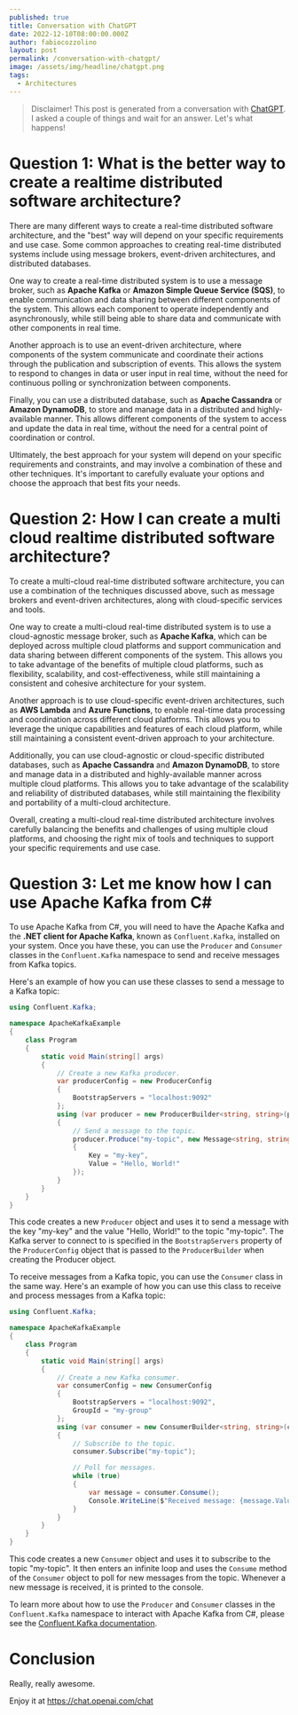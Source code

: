 ```yaml
---
published: true
title: Conversation with ChatGPT
date: 2022-12-10T08:00:00.000Z
author: fabiocozzolino
layout: post
permalink: /conversation-with-chatgpt/
image: /assets/img/headline/chatgpt.png
tags:
  - Architectures
---
```

> Disclaimer! This post is generated from a conversation with [ChatGPT](https://openai.com/blog/chatgpt/). I asked a couple of things and wait for an answer. Let's what happens!

# Question 1: What is the better way to create a realtime distributed software architecture?
There are many different ways to create a real-time distributed software architecture, and the "best" way will depend on your specific requirements and use case. Some common approaches to creating real-time distributed systems include using message brokers, event-driven architectures, and distributed databases.

One way to create a real-time distributed system is to use a message broker, such as **Apache Kafka** or **Amazon Simple Queue Service (SQS)**, to enable communication and data sharing between different components of the system. This allows each component to operate independently and asynchronously, while still being able to share data and communicate with other components in real time.

Another approach is to use an event-driven architecture, where components of the system communicate and coordinate their actions through the publication and subscription of events. This allows the system to respond to changes in data or user input in real time, without the need for continuous polling or synchronization between components.

Finally, you can use a distributed database, such as **Apache Cassandra** or **Amazon DynamoDB**, to store and manage data in a distributed and highly-available manner. This allows different components of the system to access and update the data in real time, without the need for a central point of coordination or control.

Ultimately, the best approach for your system will depend on your specific requirements and constraints, and may involve a combination of these and other techniques. It's important to carefully evaluate your options and choose the approach that best fits your needs.

# Question 2: How I can create a multi cloud realtime distributed software architecture?
To create a multi-cloud real-time distributed software architecture, you can use a combination of the techniques discussed above, such as message brokers and event-driven architectures, along with cloud-specific services and tools.

One way to create a multi-cloud real-time distributed system is to use a cloud-agnostic message broker, such as **Apache Kafka**, which can be deployed across multiple cloud platforms and support communication and data sharing between different components of the system. This allows you to take advantage of the benefits of multiple cloud platforms, such as flexibility, scalability, and cost-effectiveness, while still maintaining a consistent and cohesive architecture for your system.

Another approach is to use cloud-specific event-driven architectures, such as **AWS Lambda** and **Azure Functions**, to enable real-time data processing and coordination across different cloud platforms. This allows you to leverage the unique capabilities and features of each cloud platform, while still maintaining a consistent event-driven approach to your architecture.

Additionally, you can use cloud-agnostic or cloud-specific distributed databases, such as **Apache Cassandra** and **Amazon DynamoDB**, to store and manage data in a distributed and highly-available manner across multiple cloud platforms. This allows you to take advantage of the scalability and reliability of distributed databases, while still maintaining the flexibility and portability of a multi-cloud architecture.

Overall, creating a multi-cloud real-time distributed architecture involves carefully balancing the benefits and challenges of using multiple cloud platforms, and choosing the right mix of tools and techniques to support your specific requirements and use case.

# Question 3: Let me know how I can use Apache Kafka from C#
To use Apache Kafka from C#, you will need to have the Apache Kafka and the **.NET client for Apache Kafka**, known as ```Confluent.Kafka```, installed on your system. Once you have these, you can use the ```Producer``` and ```Consumer``` classes in the ```Confluent.Kafka``` namespace to send and receive messages from Kafka topics.

Here's an example of how you can use these classes to send a message to a Kafka topic:

``` csharp
using Confluent.Kafka;

namespace ApacheKafkaExample
{
    class Program
    {
        static void Main(string[] args)
        {
            // Create a new Kafka producer.
            var producerConfig = new ProducerConfig
            {
                BootstrapServers = "localhost:9092"
            };
            using (var producer = new ProducerBuilder<string, string>(producerConfig).Build())
            {
                // Send a message to the topic.
                producer.Produce("my-topic", new Message<string, string>
                {
                    Key = "my-key",
                    Value = "Hello, World!"
                });
            }
        }
    }
}
```

This code creates a new ```Producer``` object and uses it to send a message with the key "my-key" and the value "Hello, World!" to the topic "my-topic". The Kafka server to connect to is specified in the ```BootstrapServers``` property of the ```ProducerConfig``` object that is passed to the ```ProducerBuilder``` when creating the Producer object.

To receive messages from a Kafka topic, you can use the ```Consumer``` class in the same way. Here's an example of how you can use this class to receive and process messages from a Kafka topic:

``` csharp
using Confluent.Kafka;

namespace ApacheKafkaExample
{
    class Program
    {
        static void Main(string[] args)
        {
            // Create a new Kafka consumer.
            var consumerConfig = new ConsumerConfig
            {
                BootstrapServers = "localhost:9092",
                GroupId = "my-group"
            };
            using (var consumer = new ConsumerBuilder<string, string>(consumerConfig).Build())
            {
                // Subscribe to the topic.
                consumer.Subscribe("my-topic");

                // Poll for messages.
                while (true)
                {
                    var message = consumer.Consume();
                    Console.WriteLine($"Received message: {message.Value}");
                }
            }
        }
    }
}
``` 

This code creates a new ```Consumer``` object and uses it to subscribe to the topic "my-topic". It then enters an infinite loop and uses the ```Consume``` method of the ```Consumer``` object to poll for new messages from the topic. Whenever a new message is received, it is printed to the console.

To learn more about how to use the ```Producer``` and ```Consumer``` classes in the ```Confluent.Kafka``` namespace to interact with Apache Kafka from C#, please see the [Confluent.Kafka documentation](https://docs.confluent.io/kafka-clients/dotnet/current/overview.html).

# Conclusion
Really, really awesome.

Enjoy it at https://chat.openai.com/chat
